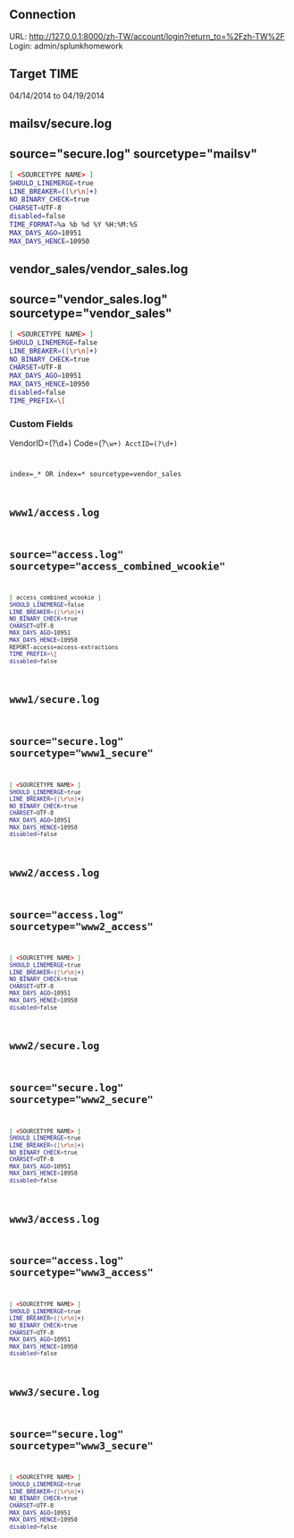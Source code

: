 ## Connection
URL: http://127.0.0.1:8000/zh-TW/account/login?return_to=%2Fzh-TW%2F
Login: admin/splunkhomework

## Target TIME
04/14/2014 to 04/19/2014

## mailsv/secure.log
## source="secure.log" sourcetype="mailsv"

```sh
[ <SOURCETYPE NAME> ]
SHOULD_LINEMERGE=true
LINE_BREAKER=([\r\n]+)
NO_BINARY_CHECK=true
CHARSET=UTF-8
disabled=false
TIME_FORMAT=%a %b %d %Y %H:%M:%S
MAX_DAYS_AGO=10951
MAX_DAYS_HENCE=10950
```

## vendor_sales/vendor_sales.log
## source="vendor_sales.log" sourcetype="vendor_sales"
```sh
[ <SOURCETYPE NAME> ]
SHOULD_LINEMERGE=false
LINE_BREAKER=([\r\n]+)
NO_BINARY_CHECK=true
CHARSET=UTF-8
MAX_DAYS_AGO=10951
MAX_DAYS_HENCE=10950
disabled=false
TIME_PREFIX=\[
```
### Custom Fields
VendorID=(?<vendorid>\d+) Code=(?<Code>\w+) AcctID=(?<acctid>\d+)

index=_* OR index=* sourcetype=vendor_sales

## www1/access.log
## source="access.log" sourcetype="access_combined_wcookie"

```sh
[ access_combined_wcookie ]
SHOULD_LINEMERGE=false
LINE_BREAKER=([\r\n]+)
NO_BINARY_CHECK=true
CHARSET=UTF-8
MAX_DAYS_AGO=10951
MAX_DAYS_HENCE=10950
REPORT-access=access-extractions
TIME_PREFIX=\[
disabled=false
```
## www1/secure.log
## source="secure.log" sourcetype="www1_secure"

```sh
[ <SOURCETYPE NAME> ]
SHOULD_LINEMERGE=true
LINE_BREAKER=([\r\n]+)
NO_BINARY_CHECK=true
CHARSET=UTF-8
MAX_DAYS_AGO=10951
MAX_DAYS_HENCE=10950
disabled=false
```

## www2/access.log
## source="access.log" sourcetype="www2_access"

```sh
[ <SOURCETYPE NAME> ]
SHOULD_LINEMERGE=true
LINE_BREAKER=([\r\n]+)
NO_BINARY_CHECK=true
CHARSET=UTF-8
MAX_DAYS_AGO=10951
MAX_DAYS_HENCE=10950
disabled=false
```

## www2/secure.log
## source="secure.log" sourcetype="www2_secure"

```sh
[ <SOURCETYPE NAME> ]
SHOULD_LINEMERGE=true
LINE_BREAKER=([\r\n]+)
NO_BINARY_CHECK=true
CHARSET=UTF-8
MAX_DAYS_AGO=10951
MAX_DAYS_HENCE=10950
disabled=false
```

## www3/access.log
## source="access.log" sourcetype="www3_access"

```sh
[ <SOURCETYPE NAME> ]
SHOULD_LINEMERGE=true
LINE_BREAKER=([\r\n]+)
NO_BINARY_CHECK=true
CHARSET=UTF-8
MAX_DAYS_AGO=10951
MAX_DAYS_HENCE=10950
disabled=false
```

## www3/secure.log
## source="secure.log" sourcetype="www3_secure"

```sh
[ <SOURCETYPE NAME> ]
SHOULD_LINEMERGE=true
LINE_BREAKER=([\r\n]+)
NO_BINARY_CHECK=true
CHARSET=UTF-8
MAX_DAYS_AGO=10951
MAX_DAYS_HENCE=10950
disabled=false
```

